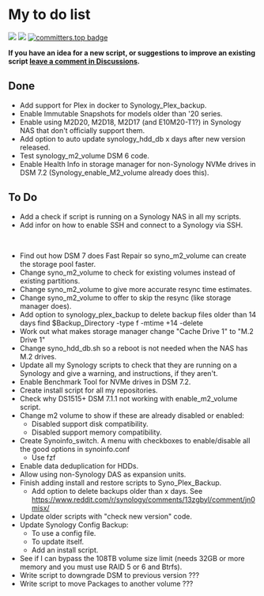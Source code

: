 # My to do list

<a href="https://hits.seeyoufarm.com"><img src="https://hits.seeyoufarm.com/api/count/incr/badge.svg?url=https%3A%2F%2Fgithub.com%2F007revad%2Ftodo_list&count_bg=%2379C83D&title_bg=%23555555&icon=&icon_color=%23E7E7E7&title=views&edge_flat=false"/></a>
[![](https://img.shields.io/static/v1?label=Sponsor&message=%E2%9D%A4&logo=GitHub&color=%23fe8e86)](https://github.com/sponsors/007revad)
[![committers.top badge](https://user-badge.committers.top/australia/007revad.svg)](https://user-badge.committers.top/australia/007revad)

**If you have an idea for a new script, or suggestions to improve an existing script [leave a comment in Discussions](https://github.com/007revad/todo_list/discussions).**

## Done

- Add support for Plex in docker to Synology_Plex_backup.
- Enable Immutable Snapshots for models older than '20 series.
- Enable using M2D20, M2D18, M2D17 (and E10M20-T1?) in Synology NAS that don't officially support them.
- Add option to auto update synology_hdd_db x days after new version released.
- Test synology_m2_volume DSM 6 code.
- Enable Health Info in storage manager for non-Synology NVMe drives in DSM 7.2 (Synology_enable_M2_volume already does this).

## To Do

- Add a check if script is running on a Synology NAS in all my scripts.
- Add infor on how to enable SSH and connect to a Synology via SSH.

<br>

- Find out how DSM 7 does Fast Repair so syno_m2_volume can create the storage pool faster.
- Change syno_m2_volume to check for existing volumes instead of existing partitions.
- Change syno_m2_volume to give more accurate resync time estimates.
- Change syno_m2_volume to offer to skip the resync (like storage manager does).
- Add option to synology_plex_backup to delete backup files older than 14 days
  find $Backup_Directory -type f -mtime +14 -delete
- Work out what makes storage manager change "Cache Drive 1" to "M.2 Drive 1"
- Change syno_hdd_db.sh so a reboot is not needed when the NAS has M.2 drives.
- Update all my Synology scripts to check that they are running on a Synology and give a warning, and instructions, if they aren't.
- Enable Benchmark Tool for NVMe drives in DSM 7.2.
- Create install script for all my repositories.
- Check why DS1515+ DSM 7.1.1 not working with enable_m2_volume script.
- Change m2 volume to show if these are already disabled or enabled:
    - Disabled support disk compatibility.
    - Disabled support memory compatibility.
- Create Synoinfo_switch. A menu with checkboxes to enable/disable all the good options in synoinfo.conf
    - Use fzf
- Enable data deduplication for HDDs.
- Allow using non-Synology DAS as expansion units.
- Finish adding install and restore scripts to Syno_Plex_Backup.
    - Add option to delete backups older than x days. See https://www.reddit.com/r/synology/comments/13zgbyl/comment/jn0misx/
- Update older scripts with "check new version" code.
- Update Synology Config Backup:
    - To use a config file.
    - To update itself.
    - Add an install script.
- See if I can bypass the 108TB volume size limit (needs 32GB or more memory and you must use RAID 5 or 6 and Btrfs).
- Write script to downgrade DSM to previous version ???
- Write script to move Packages to another volume ???


